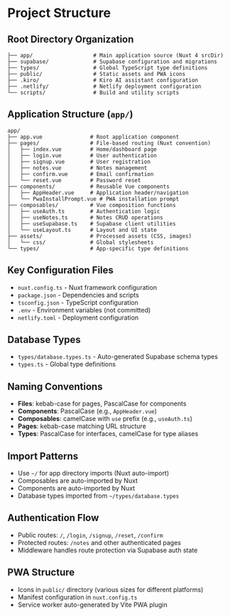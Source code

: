 # Project Structure

## Root Directory Organization
```
├── app/                   # Main application source (Nuxt 4 srcDir)
├── supabase/              # Supabase configuration and migrations
├── types/                 # Global TypeScript type definitions
├── public/                # Static assets and PWA icons
├── .kiro/                 # Kiro AI assistant configuration
├── .netlify/              # Netlify deployment configuration
└── scripts/               # Build and utility scripts
```

## Application Structure (`app/`)
```
app/
├── app.vue               # Root application component
├── pages/                # File-based routing (Nuxt convention)
│   ├── index.vue         # Home/dashboard page
│   ├── login.vue         # User authentication
│   ├── signup.vue        # User registration
│   ├── notes.vue         # Notes management
│   ├── confirm.vue       # Email confirmation
│   └── reset.vue         # Password reset
├── components/           # Reusable Vue components
│   ├── AppHeader.vue     # Application header/navigation
│   └── PwaInstallPrompt.vue # PWA installation prompt
├── composables/          # Vue composition functions
│   ├── useAuth.ts        # Authentication logic
│   ├── useNotes.ts       # Notes CRUD operations
│   ├── useSupabase.ts    # Supabase client utilities
│   └── useLayout.ts      # Layout and UI state
├── assets/               # Processed assets (CSS, images)
│   └── css/              # Global stylesheets
└── types/                # App-specific type definitions
```

## Key Configuration Files
- `nuxt.config.ts` - Nuxt framework configuration
- `package.json` - Dependencies and scripts
- `tsconfig.json` - TypeScript configuration
- `.env` - Environment variables (not committed)
- `netlify.toml` - Deployment configuration

## Database Types
- `types/database.types.ts` - Auto-generated Supabase schema types
- `types.ts` - Global type definitions

## Naming Conventions
- **Files**: kebab-case for pages, PascalCase for components
- **Components**: PascalCase (e.g., `AppHeader.vue`)
- **Composables**: camelCase with `use` prefix (e.g., `useAuth.ts`)
- **Pages**: kebab-case matching URL structure
- **Types**: PascalCase for interfaces, camelCase for type aliases

## Import Patterns
- Use `~/` for app directory imports (Nuxt auto-import)
- Composables are auto-imported by Nuxt
- Components are auto-imported by Nuxt
- Database types imported from `~/types/database.types`

## Authentication Flow
- Public routes: `/`, `/login`, `/signup`, `/reset`, `/confirm`
- Protected routes: `/notes` and other authenticated pages
- Middleware handles route protection via Supabase auth state

## PWA Structure
- Icons in `public/` directory (various sizes for different platforms)
- Manifest configuration in `nuxt.config.ts`
- Service worker auto-generated by Vite PWA plugin